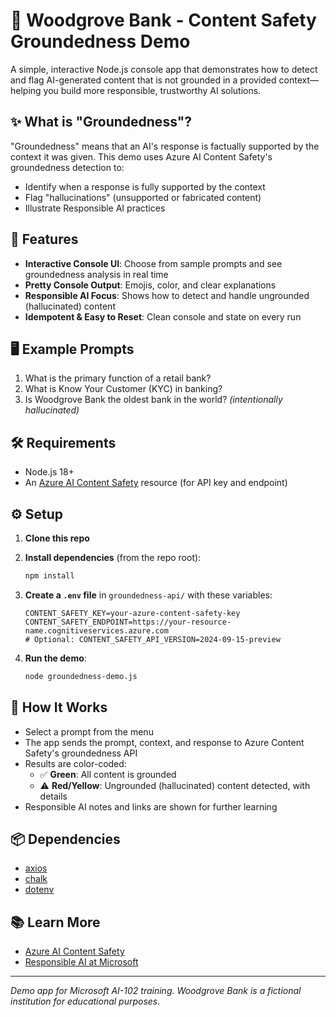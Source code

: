 # 🏦 Woodgrove Bank - Content Safety Groundedness Demo

A simple, interactive Node.js console app that demonstrates how to detect and flag AI-generated content that is not grounded in a provided context—helping you build more responsible, trustworthy AI solutions.

## ✨ What is "Groundedness"?

"Groundedness" means that an AI's response is factually supported by the context it was given. This demo uses Azure AI Content Safety's groundedness detection to:

- Identify when a response is fully supported by the context
- Flag "hallucinations" (unsupported or fabricated content)
- Illustrate Responsible AI practices

## 🚀 Features

- **Interactive Console UI**: Choose from sample prompts and see groundedness analysis in real time
- **Pretty Console Output**: Emojis, color, and clear explanations
- **Responsible AI Focus**: Shows how to detect and handle ungrounded (hallucinated) content
- **Idempotent & Easy to Reset**: Clean console and state on every run

## 🖥️ Example Prompts

1. What is the primary function of a retail bank?
2. What is Know Your Customer (KYC) in banking?
3. Is Woodgrove Bank the oldest bank in the world? *(intentionally hallucinated)*

## 🛠️ Requirements

- Node.js 18+
- An [Azure AI Content Safety](https://learn.microsoft.com/azure/ai-services/content-safety/) resource (for API key and endpoint)

## ⚙️ Setup

1. **Clone this repo**
2. **Install dependencies** (from the repo root):

   ```bash
   npm install
   ```

3. **Create a `.env` file** in `groundedness-api/` with these variables:

   ```env
   CONTENT_SAFETY_KEY=your-azure-content-safety-key
   CONTENT_SAFETY_ENDPOINT=https://your-resource-name.cognitiveservices.azure.com
   # Optional: CONTENT_SAFETY_API_VERSION=2024-09-15-preview
   ```

4. **Run the demo**:

   ```bash
   node groundedness-demo.js
   ```

## 📝 How It Works

- Select a prompt from the menu
- The app sends the prompt, context, and response to Azure Content Safety's groundedness API
- Results are color-coded:
  - ✅ **Green**: All content is grounded
  - ⚠️ **Red/Yellow**: Ungrounded (hallucinated) content detected, with details
- Responsible AI notes and links are shown for further learning

## 📦 Dependencies

- [axios](https://www.npmjs.com/package/axios)
- [chalk](https://www.npmjs.com/package/chalk)
- [dotenv](https://www.npmjs.com/package/dotenv)

## 📚 Learn More

- [Azure AI Content Safety](https://learn.microsoft.com/azure/ai-services/content-safety/)
- [Responsible AI at Microsoft](https://aka.ms/ResponsibleAI)

---

*Demo app for Microsoft AI-102 training. Woodgrove Bank is a fictional institution for educational purposes.*
